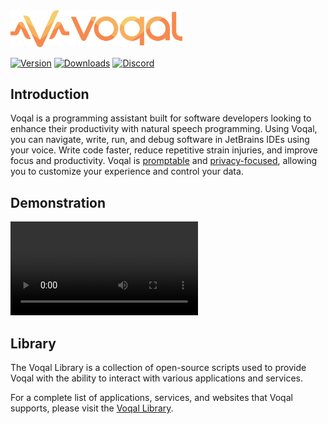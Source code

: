 <img src='.github/media/logo-horizontal-text.svg' width='275'>

[![Version](https://img.shields.io/jetbrains/plugin/v/23086-voqal-coder.svg)](https://plugins.jetbrains.com/plugin/23086-voqal-coder)
[![Downloads](https://img.shields.io/jetbrains/plugin/d/23086-voqal-coder.svg)](https://plugins.jetbrains.com/plugin/23086-voqal-coder)
[![Discord](https://img.shields.io/discord/1171831108313301034)](https://discord.gg/KgTkR5Rffz)

## Introduction

<!-- Plugin description -->

Voqal is a programming assistant built for software developers looking to enhance their productivity with natural speech
programming. Using Voqal, you can navigate, write, run, and debug software in JetBrains IDEs using your voice. Write
code faster, reduce repetitive strain injuries, and improve focus and productivity. Voqal
is [promptable](https://docs.voqal.dev/directing/overview) and [privacy-focused](https://docs.voqal.dev/privacy),
allowing you to customize your experience and control your data.

<!-- Plugin description end -->

## Demonstration

<video src="https://github.com/user-attachments/assets/f9d93199-adc6-4081-8b33-daf9c7dc173b"></video>

## Library

The Voqal Library is a collection of open-source scripts used to provide Voqal with the ability to interact with various
applications and services.

For a complete list of applications, services, and websites that Voqal supports, please visit the
[Voqal Library](./library/README.md).